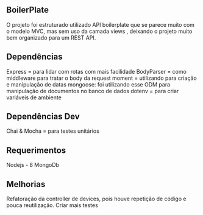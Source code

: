 ## BoilerPlate ##
O projeto foi estruturado utilizado API boilerplate que se parece muito com o modelo MVC, mas sem uso da camada views , deixando o projeto muito bem organizado para um REST API.

##   Dependências   ##
Express = para lidar com rotas com mais facilidade
BodyParser = como middleware para tratar o body da request
moment = utilizando para criação e manipulação de datas 
mongoose: foi utilizando esse ODM para manipulação de documentos no banco de dados
dotenv = para criar variáveis de ambiente 

## Dependências Dev ##
Chai & Mocha = para testes unitários 

## Requerimentos ##
Nodejs - 8
MongoDb


## Melhorias ##
Refatoração da controller de devices, pois houve repetição de código e pouca reutilização.
Criar mais testes






